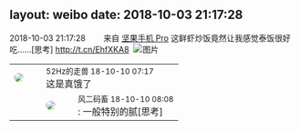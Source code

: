 layout: weibo
date: 2018-10-03 21:17:28
---
<meta name="referrer" content="no-referrer" />

2018-10-03 21:17:28  &nbsp;&nbsp;&nbsp;&nbsp;&nbsp;&nbsp; 来自 <a href="http://app.weibo.com/t/feed/Z4AgP" rel="nofollow">坚果手机 Pro</a>
这鲜虾炒饭竟然让我感觉泰饭很好吃……[思考] http://t.cn/EhfXKA8 ​​​
![图片](https://wx4.sinaimg.cn/large/6d2a6003gy1fvvcjkw2d8j20qo0qoae2.jpg)

<table style="width: 100%;">
  <tr>
    <td style="width: 40px;"><img style="border-radius:50%" src="https://tva4.sinaimg.cn/crop.0.0.180.180.50/8beaf773jw1e8qgp5bmzyj2050050aa8.jpg?KID=imgbed,tva&Expires=1624466391&ssig=TallB%2BF5a1"></td>
    <td colspan="2"><small>52Hz的走兽 18-10-10 07:17</small><br/>这是真饿了</td>
  </tr>
  <tr>
    <td/>
    <td style="width: 40px;"><img style="border-radius:50%" src="https://tva3.sinaimg.cn/crop.0.0.639.639.50/6d2a6003jw8f3idy69w2gj20hs0hrt9g.jpg?KID=imgbed,tva&Expires=1624466391&ssig=l8wdvgW74Z"></td>
    <td><small>风二码畜 18-10-10 08:08</small><br/>: 一般特别的腻[思考]</td>
  </tr>
</table>
